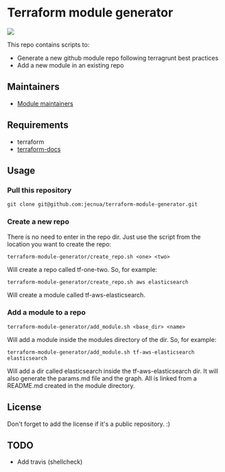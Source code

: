 # Terraform module generator

 ![](https://img.shields.io/maintenance/yes/2019.svg)

This repo contains scripts to:

-   Generate a new github module repo following terragrunt best practices
-   Add a new module in an existing repo

## Maintainers

-   [Module maintainers](MAINTAINERS.md)

## Requirements

-   terraform
-   [terraform-docs](https://github.com/segmentio/terraform-docs)

## Usage

### Pull this repository

    git clone git@github.com:jecnua/terraform-module-generator.git

### Create a new repo

There is no need to enter in the repo dir. Just use the script from the location
you want to create the repo:

    terraform-module-generator/create_repo.sh <one> <two>

Will create a repo called tf-one-two.
So, for example:

    terraform-module-generator/create_repo.sh aws elasticsearch

Will create a module called tf-aws-elasticsearch.

### Add a module to a repo

    terraform-module-generator/add_module.sh <base_dir> <name>

Will add a module inside the modules directory of the <name> dir.
So, for example:

    terraform-module-generator/add_module.sh tf-aws-elasticsearch elasticsearch

Will add a dir called elasticsearch inside the tf-aws-elasticsearch dir.
It will also generate the params.md file and the graph. All is linked from a
README.md created in the module directory.

## License

Don't forget to add the license if it's a public repository. :)

## TODO

- Add travis (shellcheck)
